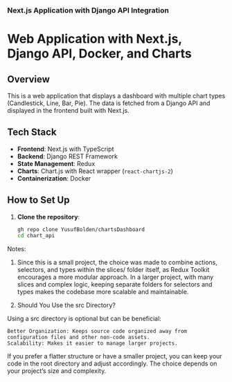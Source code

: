 ### Next.js Application with Django API Integration

# Web Application with Next.js, Django API, Docker, and Charts

## Overview

This is a web application that displays a dashboard with multiple chart types (Candlestick, Line, Bar, Pie). The data is fetched from a Django API and displayed in the frontend built with Next.js.

## Tech Stack

- **Frontend**: Next.js with TypeScript
- **Backend**: Django REST Framework
- **State Management**: Redux
- **Charts**: Chart.js with React wrapper (`react-chartjs-2`)
- **Containerization**: Docker

## How to Set Up

1. **Clone the repository**:

   ```bash
   gh repo clone YusufBolden/chartsDashboard
   cd chart_api
   ```

Notes:

1. Since this is a small project, the choice was made to combine actions, selectors, and types within the slices/ folder itself, as Redux Toolkit encourages a more modular approach. In a larger project, with many slices and complex logic, keeping separate folders for selectors and types makes the codebase more scalable and maintainable.

2. Should You Use the src Directory?

Using a src directory is optional but can be beneficial:

    Better Organization: Keeps source code organized away from configuration files and other non-code assets.
    Scalability: Makes it easier to manage larger projects.

If you prefer a flatter structure or have a smaller project, you can keep your code in the root directory and adjust accordingly. The choice depends on your project’s size and complexity.
